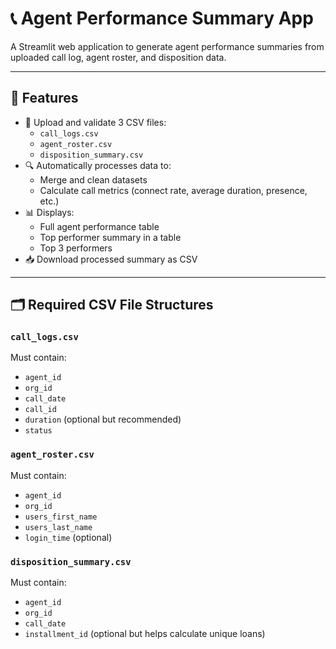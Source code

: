 # 📞 Agent Performance Summary App

A Streamlit web application to generate agent performance summaries from uploaded call log, agent roster, and disposition data.

---

## 🚀 Features

- 📁 Upload and validate 3 CSV files:
  - `call_logs.csv`
  - `agent_roster.csv`
  - `disposition_summary.csv`
- 🔍 Automatically processes data to:
  - Merge and clean datasets
  - Calculate call metrics (connect rate, average duration, presence, etc.)
- 📊 Displays:
  - Full agent performance table
  - Top performer summary in a table
  - Top 3 performers
- 📥 Download processed summary as CSV

---

## 🗂️ Required CSV File Structures

### `call_logs.csv`
Must contain:
- `agent_id`
- `org_id`
- `call_date`
- `call_id`
- `duration` (optional but recommended)
- `status`

### `agent_roster.csv`
Must contain:
- `agent_id`
- `org_id`
- `users_first_name`
- `users_last_name`
- `login_time` (optional)

### `disposition_summary.csv`
Must contain:
- `agent_id`
- `org_id`
- `call_date`
- `installment_id` (optional but helps calculate unique loans)




